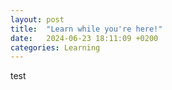 ```yaml
---
layout: post
title:  "Learn while you're here!"
date:   2024-06-23 18:11:09 +0200
categories: Learning
---
```

test
